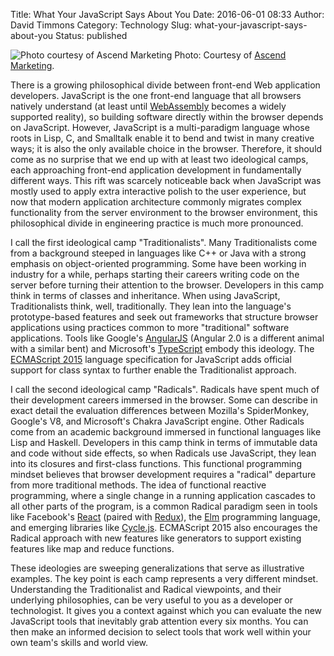 Title: What Your JavaScript Says About You
Date: 2016-06-01 08:33
Author: David Timmons
Category: Technology
Slug: what-your-javascript-says-about-you
Status: published

![Photo courtesy of Ascend Marketing][1]
<span class="img-caption">
  Photo: Courtesy of [Ascend Marketing][2].
</span>

There is a growing philosophical divide between front-end Web
application developers. JavaScript is the one front-end language that
all browsers natively understand (at least until [WebAssembly][] becomes
a widely supported reality), so building software directly within the
browser depends on JavaScript. However, JavaScript is a multi-paradigm
language whose roots in Lisp, C, and Smalltalk enable it to bend and twist
in many creative ways; it is also the only available choice in the browser.
Therefore, it should come as no surprise that we end up with at least two
ideological camps, each approaching front-end application development in
fundamentally different ways. This rift was scarcely noticeable back
when JavaScript was mostly used to apply extra interactive polish to the
user experience, but now that modern application architecture commonly
migrates complex functionality from the server environment to the
browser environment, this philosophical divide in engineering practice
is much more pronounced.

I call the first ideological camp "Traditionalists". Many
Traditionalists come from a background steeped in languages like C++ or
Java with a strong emphasis on object-oriented programming. Some have
been working in industry for a while, perhaps starting their careers
writing code on the server before turning their attention to the
browser. Developers in this camp think in terms of classes and
inheritance. When using JavaScript, Traditionalists think, well,
traditionally. They lean into the language's prototype-based features
and seek out frameworks that structure browser applications using
practices common to more "traditional" software applications. Tools like
Google's [AngularJS][] (Angular 2.0 is a different animal with a similar
bent) and Microsoft's [TypeScript][] embody this ideology. The
[ECMAScript 2015][3] language specification for JavaScript adds official
support for class syntax to further enable the Traditionalist approach.

I call the second ideological camp "Radicals". Radicals have spent much
of their development careers immersed in the browser. Some can describe
in exact detail the evaluation differences between Mozilla's
SpiderMonkey, Google's V8, and Microsoft's Chakra JavaScript engine.
Other Radicals come from an academic background immersed in functional
languages like Lisp and Haskell. Developers in this camp think in terms
of immutable data and code without side effects, so when Radicals use
JavaScript, they lean into its closures and first-class functions. This
functional programming mindset believes that browser development
requires a "radical" departure from more traditional methods. The idea
of functional reactive programming, where a single change in a running
application cascades to all other parts of the program, is a common
Radical paradigm seen in tools like Facebook's [React][] (paired with
[Redux][]), the [Elm][] programming language, and emerging libraries like
[Cycle.js][]. ECMAScript 2015 also encourages the Radical approach with
new features like generators to support existing features like map and
reduce functions.

These ideologies are sweeping generalizations that serve as illustrative
examples. The key point is each camp represents a very different
mindset. Understanding the Traditionalist and Radical viewpoints, and
their underlying philosophies, can be very useful to you as a developer
or technologist. It gives you a context against which you can evaluate
the new JavaScript tools that inevitably grab attention every six
months. You can then make an informed decision to select tools that work
well within your own team's skills and world view.


[1]: {filename}/images/2016/07/javascript-and-you.jpg
  "A wild JavaScript 'Radical' and 'Traditionalist' spotted on safari."

[2]: http://thinking.ascend.marketing/what-does-your-javascript-say-about-you
  "View this post on the Ascend Marketing blog."

[3]: http://www.ecma-international.org/ecma-262/6.0/index.html
  "Visit www.ecma-international.org."

[AngularJS]: https://angularjs.org/
  "Click here to visit the official AngularJS website."

[Cycle.js]: http://cycle.js.org/
  "Click here to visit the official Cycle.js website."

[Elm]: http://elm-lang.org/
  "Click here to visit the official Elm website."

[React]: https://facebook.github.io/react/
  "Click here to visit the official React website."

[Redux]: http://redux.js.org/
  "Click here to visit the official Redux website."

[TypeScript]: http://www.typescriptlang.org/
  "Click here to visit the official TypeScript website."

[WebAssembly]: https://webassembly.github.io/
  "Click here to visit the official WebAssembly website."
